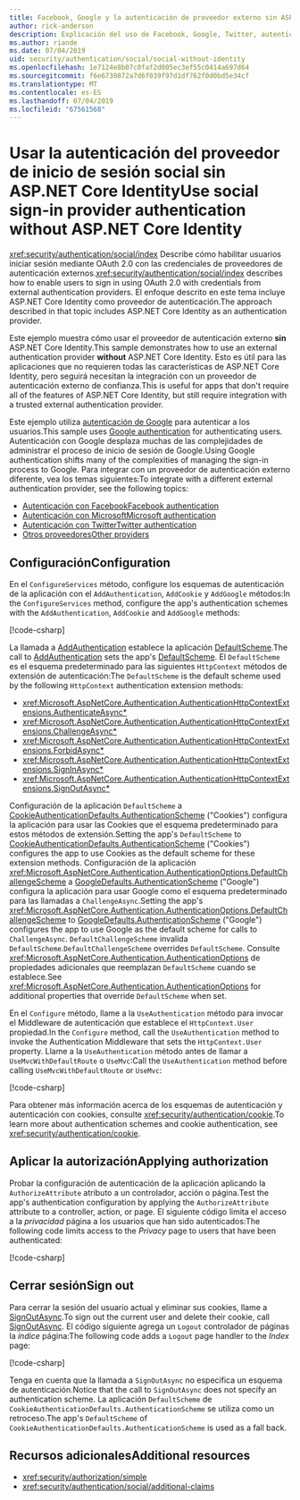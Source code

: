 ```yaml
---
title: Facebook, Google y la autenticación de proveedor externo sin ASP.NET Core Identity
author: rick-anderson
description: Explicación del uso de Facebook, Google, Twitter, autenticación de usuario de cuenta etc. sin ASP.NET Core Identity.
ms.author: riande
ms.date: 07/04/2019
uid: security/authentication/social/social-without-identity
ms.openlocfilehash: 1e7124e8b07c0faf2d005ec3ef55c0414a697d64
ms.sourcegitcommit: f6e6730872a7d6f039f97d1df762f0d0bd5e34cf
ms.translationtype: MT
ms.contentlocale: es-ES
ms.lasthandoff: 07/04/2019
ms.locfileid: "67561568"
---
```

# <a name="use-social-sign-in-provider-authentication-without-aspnet-core-identity"></a><span data-ttu-id="df4d4-103">Usar la autenticación del proveedor de inicio de sesión social sin ASP.NET Core Identity</span><span class="sxs-lookup"><span data-stu-id="df4d4-103">Use social sign-in provider authentication without ASP.NET Core Identity</span></span>

<span data-ttu-id="df4d4-104"><xref:security/authentication/social/index> Describe cómo habilitar usuarios iniciar sesión mediante OAuth 2.0 con las credenciales de proveedores de autenticación externos.</span><span class="sxs-lookup"><span data-stu-id="df4d4-104"><xref:security/authentication/social/index> describes how to enable users to sign in using OAuth 2.0 with credentials from external authentication providers.</span></span> <span data-ttu-id="df4d4-105">El enfoque descrito en este tema incluye ASP.NET Core Identity como proveedor de autenticación.</span><span class="sxs-lookup"><span data-stu-id="df4d4-105">The approach described in that topic includes ASP.NET Core Identity as an authentication provider.</span></span>

<span data-ttu-id="df4d4-106">Este ejemplo muestra cómo usar el proveedor de autenticación externo **sin** ASP.NET Core Identity.</span><span class="sxs-lookup"><span data-stu-id="df4d4-106">This sample demonstrates how to use an external authentication provider **without** ASP.NET Core Identity.</span></span> <span data-ttu-id="df4d4-107">Esto es útil para las aplicaciones que no requieren todas las características de ASP.NET Core Identity, pero seguirá necesitan la integración con un proveedor de autenticación externo de confianza.</span><span class="sxs-lookup"><span data-stu-id="df4d4-107">This is useful for apps that don't require all of the features of ASP.NET Core Identity, but still require integration with a trusted external authentication provider.</span></span>

<span data-ttu-id="df4d4-108">Este ejemplo utiliza [autenticación de Google](xref:security/authentication/google-logins) para autenticar a los usuarios.</span><span class="sxs-lookup"><span data-stu-id="df4d4-108">This sample uses [Google authentication](xref:security/authentication/google-logins) for authenticating users.</span></span> <span data-ttu-id="df4d4-109">Autenticación con Google desplaza muchas de las complejidades de administrar el proceso de inicio de sesión de Google.</span><span class="sxs-lookup"><span data-stu-id="df4d4-109">Using Google authentication shifts many of the complexities of managing the sign-in process to Google.</span></span> <span data-ttu-id="df4d4-110">Para integrar con un proveedor de autenticación externo diferente, vea los temas siguientes:</span><span class="sxs-lookup"><span data-stu-id="df4d4-110">To integrate with a different external authentication provider, see the following topics:</span></span>

* [<span data-ttu-id="df4d4-111">Autenticación con Facebook</span><span class="sxs-lookup"><span data-stu-id="df4d4-111">Facebook authentication</span></span>](xref:security/authentication/facebook-logins)
* [<span data-ttu-id="df4d4-112">Autenticación con Microsoft</span><span class="sxs-lookup"><span data-stu-id="df4d4-112">Microsoft authentication</span></span>](xref:security/authentication/microsoft-logins)
* [<span data-ttu-id="df4d4-113">Autenticación con Twitter</span><span class="sxs-lookup"><span data-stu-id="df4d4-113">Twitter authentication</span></span>](xref:security/authentication/twitter-logins)
* [<span data-ttu-id="df4d4-114">Otros proveedores</span><span class="sxs-lookup"><span data-stu-id="df4d4-114">Other providers</span></span>](xref:security/authentication/otherlogins)

## <a name="configuration"></a><span data-ttu-id="df4d4-115">Configuración</span><span class="sxs-lookup"><span data-stu-id="df4d4-115">Configuration</span></span>

<span data-ttu-id="df4d4-116">En el `ConfigureServices` método, configure los esquemas de autenticación de la aplicación con el `AddAuthentication`, `AddCookie` y `AddGoogle` métodos:</span><span class="sxs-lookup"><span data-stu-id="df4d4-116">In the `ConfigureServices` method, configure the app's authentication schemes with the `AddAuthentication`, `AddCookie` and `AddGoogle` methods:</span></span>

[!code-csharp[](social-without-identity/sample/Startup.cs?name=snippet1)]

<span data-ttu-id="df4d4-117">La llamada a [AddAuthentication](/dotnet/api/microsoft.extensions.dependencyinjection.authenticationservicecollectionextensions.addauthentication#Microsoft_Extensions_DependencyInjection_AuthenticationServiceCollectionExtensions_AddAuthentication_Microsoft_Extensions_DependencyInjection_IServiceCollection_System_Action_Microsoft_AspNetCore_Authentication_AuthenticationOptions__) establece la aplicación [DefaultScheme](xref:Microsoft.AspNetCore.Authentication.AuthenticationOptions.DefaultScheme).</span><span class="sxs-lookup"><span data-stu-id="df4d4-117">The call to [AddAuthentication](/dotnet/api/microsoft.extensions.dependencyinjection.authenticationservicecollectionextensions.addauthentication#Microsoft_Extensions_DependencyInjection_AuthenticationServiceCollectionExtensions_AddAuthentication_Microsoft_Extensions_DependencyInjection_IServiceCollection_System_Action_Microsoft_AspNetCore_Authentication_AuthenticationOptions__) sets the app's [DefaultScheme](xref:Microsoft.AspNetCore.Authentication.AuthenticationOptions.DefaultScheme).</span></span> <span data-ttu-id="df4d4-118">El `DefaultScheme` es el esquema predeterminado para las siguientes `HttpContext` métodos de extensión de autenticación:</span><span class="sxs-lookup"><span data-stu-id="df4d4-118">The `DefaultScheme` is the default scheme used by the following `HttpContext` authentication extension methods:</span></span>

* <xref:Microsoft.AspNetCore.Authentication.AuthenticationHttpContextExtensions.AuthenticateAsync*>
* <xref:Microsoft.AspNetCore.Authentication.AuthenticationHttpContextExtensions.ChallengeAsync*>
* <xref:Microsoft.AspNetCore.Authentication.AuthenticationHttpContextExtensions.ForbidAsync*>
* <xref:Microsoft.AspNetCore.Authentication.AuthenticationHttpContextExtensions.SignInAsync*>
* <xref:Microsoft.AspNetCore.Authentication.AuthenticationHttpContextExtensions.SignOutAsync*>

<span data-ttu-id="df4d4-119">Configuración de la aplicación `DefaultScheme` a [CookieAuthenticationDefaults.AuthenticationScheme](xref:Microsoft.AspNetCore.Authentication.Cookies.CookieAuthenticationDefaults.AuthenticationScheme) ("Cookies") configura la aplicación para usar las Cookies que el esquema predeterminado para estos métodos de extensión.</span><span class="sxs-lookup"><span data-stu-id="df4d4-119">Setting the app's `DefaultScheme` to [CookieAuthenticationDefaults.AuthenticationScheme](xref:Microsoft.AspNetCore.Authentication.Cookies.CookieAuthenticationDefaults.AuthenticationScheme) ("Cookies") configures the app to use Cookies as the default scheme for these extension methods.</span></span> <span data-ttu-id="df4d4-120">Configuración de la aplicación <xref:Microsoft.AspNetCore.Authentication.AuthenticationOptions.DefaultChallengeScheme> a [GoogleDefaults.AuthenticationScheme](xref:Microsoft.AspNetCore.Authentication.Google.GoogleDefaults.AuthenticationScheme) ("Google") configura la aplicación para usar Google como el esquema predeterminado para las llamadas a `ChallengeAsync`.</span><span class="sxs-lookup"><span data-stu-id="df4d4-120">Setting the app's <xref:Microsoft.AspNetCore.Authentication.AuthenticationOptions.DefaultChallengeScheme> to [GoogleDefaults.AuthenticationScheme](xref:Microsoft.AspNetCore.Authentication.Google.GoogleDefaults.AuthenticationScheme) ("Google") configures the app to use Google as the default scheme for calls to `ChallengeAsync`.</span></span> <span data-ttu-id="df4d4-121">`DefaultChallengeScheme` invalida `DefaultScheme`.</span><span class="sxs-lookup"><span data-stu-id="df4d4-121">`DefaultChallengeScheme` overrides `DefaultScheme`.</span></span> <span data-ttu-id="df4d4-122">Consulte <xref:Microsoft.AspNetCore.Authentication.AuthenticationOptions> de propiedades adicionales que reemplazan `DefaultScheme` cuando se establece.</span><span class="sxs-lookup"><span data-stu-id="df4d4-122">See <xref:Microsoft.AspNetCore.Authentication.AuthenticationOptions> for additional properties that override `DefaultScheme` when set.</span></span>

<span data-ttu-id="df4d4-123">En el `Configure` método, llame a la `UseAuthentication` método para invocar el Middleware de autenticación que establece el `HttpContext.User` propiedad.</span><span class="sxs-lookup"><span data-stu-id="df4d4-123">In the `Configure` method, call the `UseAuthentication` method to invoke the Authentication Middleware that sets the `HttpContext.User` property.</span></span> <span data-ttu-id="df4d4-124">Llame a la `UseAuthentication` método antes de llamar a `UseMvcWithDefaultRoute` o `UseMvc`:</span><span class="sxs-lookup"><span data-stu-id="df4d4-124">Call the `UseAuthentication` method before calling `UseMvcWithDefaultRoute` or `UseMvc`:</span></span>

[!code-csharp[](social-without-identity/sample/Startup.cs?name=snippet2)]

<span data-ttu-id="df4d4-125">Para obtener más información acerca de los esquemas de autenticación y autenticación con cookies, consulte <xref:security/authentication/cookie>.</span><span class="sxs-lookup"><span data-stu-id="df4d4-125">To learn more about authentication schemes and cookie authentication, see <xref:security/authentication/cookie>.</span></span>

## <a name="applying-authorization"></a><span data-ttu-id="df4d4-126">Aplicar la autorización</span><span class="sxs-lookup"><span data-stu-id="df4d4-126">Applying authorization</span></span>

<span data-ttu-id="df4d4-127">Probar la configuración de autenticación de la aplicación aplicando la `AuthorizeAttribute` atributo a un controlador, acción o página.</span><span class="sxs-lookup"><span data-stu-id="df4d4-127">Test the app's authentication configuration by applying the `AuthorizeAttribute` attribute to a controller, action, or page.</span></span> <span data-ttu-id="df4d4-128">El siguiente código limita el acceso a la *privacidad* página a los usuarios que han sido autenticados:</span><span class="sxs-lookup"><span data-stu-id="df4d4-128">The following code limits access to the *Privacy* page to users that have been authenticated:</span></span>

[!code-csharp[](social-without-identity/sample/Pages/Privacy.cshtml.cs?name=snippet&highlight=1)]

## <a name="sign-out"></a><span data-ttu-id="df4d4-129">Cerrar sesión</span><span class="sxs-lookup"><span data-stu-id="df4d4-129">Sign out</span></span>

<span data-ttu-id="df4d4-130">Para cerrar la sesión del usuario actual y eliminar sus cookies, llame a [SignOutAsync](/dotnet/api/microsoft.aspnetcore.authentication.authenticationhttpcontextextensions.signoutasync?view=aspnetcore-2.0).</span><span class="sxs-lookup"><span data-stu-id="df4d4-130">To sign out the current user and delete their cookie, call [SignOutAsync](/dotnet/api/microsoft.aspnetcore.authentication.authenticationhttpcontextextensions.signoutasync?view=aspnetcore-2.0).</span></span> <span data-ttu-id="df4d4-131">El código siguiente agrega un `Logout` controlador de páginas la *índice* página:</span><span class="sxs-lookup"><span data-stu-id="df4d4-131">The following code adds a `Logout` page handler to the *Index* page:</span></span>

[!code-csharp[](social-without-identity/sample/Pages/Index.cshtml.cs?name=snippet&highlight=7-11)]

<span data-ttu-id="df4d4-132">Tenga en cuenta que la llamada a `SignOutAsync` no especifica un esquema de autenticación.</span><span class="sxs-lookup"><span data-stu-id="df4d4-132">Notice that the call to `SignOutAsync` does not specify an authentication scheme.</span></span> <span data-ttu-id="df4d4-133">La aplicación `DefaultScheme` de `CookieAuthenticationDefaults.AuthenticationScheme` se utiliza como un retroceso.</span><span class="sxs-lookup"><span data-stu-id="df4d4-133">The app's `DefaultScheme` of `CookieAuthenticationDefaults.AuthenticationScheme` is used as a fall back.</span></span>

## <a name="additional-resources"></a><span data-ttu-id="df4d4-134">Recursos adicionales</span><span class="sxs-lookup"><span data-stu-id="df4d4-134">Additional resources</span></span>

* <xref:security/authorization/simple>
* <xref:security/authentication/social/additional-claims>
